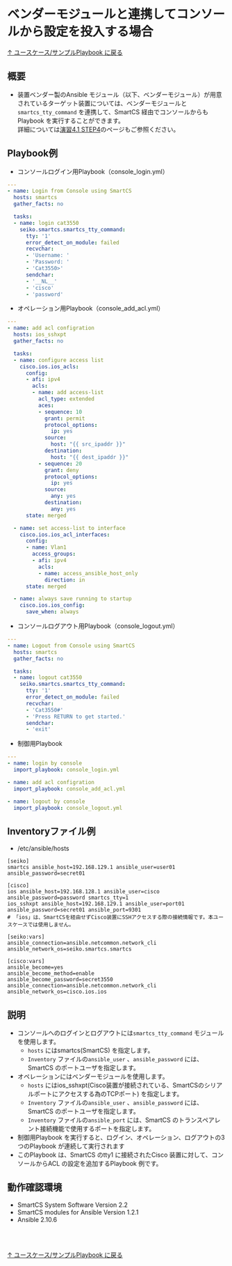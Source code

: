 # ベンダーモジュールと連携してコンソールから設定を投入する場合

[↑ ユースケース/サンプルPlaybook に戻る](../playbook-example.md)

## 概要

* 装置ベンダー製のAnsible モジュール（以下、ベンダーモジュール）が用意されているターゲット装置については、ベンダーモジュールと`smartcs_tty_command` を連携して、SmartCS 経由でコンソールからもPlaybook を実行することができます。<br>
詳細については[演習4.1 STEP4](https://github.com/ssol-smartcs/ansible-handson/blob/master/SmartCSxIOS/4.1-automation_of_operation_error_recovery.md#step-4-%E3%82%B3%E3%83%B3%E3%82%BD%E3%83%BC%E3%83%ABSmartCS%E7%B5%8C%E7%94%B1%E3%81%A7%E8%A8%AD%E5%AE%9A%E3%82%92%E5%BE%A9%E6%97%A7%E3%81%95%E3%81%9B%E3%82%8B)のページもご参照ください。


## Playbook例

* コンソールログイン用Playbook（console_login.yml）
```yaml
---
- name: Login from Console using SmartCS
  hosts: smartcs
  gather_facts: no

  tasks:
  - name: login cat3550
    seiko.smartcs.smartcs_tty_command:
      tty: '1'
      error_detect_on_module: failed
      recvchar:
      - 'Username: '
      - 'Password: '
      - 'Cat3550>'
      sendchar:
      - '__NL__'
      - 'cisco'
      - 'password'
```

* オペレーション用Playbook（console_add_acl.yml）
```yaml
---
- name: add acl configration
  hosts: ios_sshxpt
  gather_facts: no

  tasks:
  - name: configure access list
    cisco.ios.ios_acls:
      config:
      - afi: ipv4
        acls:
        - name: add access-list
          acl_type: extended
          aces:
          - sequence: 10
            grant: permit
            protocol_options:
              ip: yes
            source:
              host: "{{ src_ipaddr }}"
            destination:
              host: "{{ dest_ipaddr }}"
          - sequence: 20
            grant: deny
            protocol_options:
              ip: yes
            source:
              any: yes
            destination:
              any: yes
      state: merged

  - name: set access-list to interface
    cisco.ios.ios_acl_interfaces:
      config:
      - name: Vlan1
        access_groups:
        - afi: ipv4
          acls:
          - name: access_ansible_host_only
            direction: in
      state: merged

  - name: always save running to startup
    cisco.ios.ios_config:
      save_when: always
```

* コンソールログアウト用Playbook（console_logout.yml）
```yaml
---
- name: Logout from Console using SmartCS
  hosts: smartcs
  gather_facts: no

  tasks:
  - name: logout cat3550
    seiko.smartcs.smartcs_tty_command:
      tty: '1'
      error_detect_on_module: failed
      recvchar:
      - 'Cat3550#'
      - 'Press RETURN to get started.'
      sendchar:
      - 'exit'
```

* 制御用Playbook
```yaml
---
- name: login by console
  import_playbook: console_login.yml

- name: add acl configration
  import_playbook: console_add_acl.yml

- name: logout by console
  import_playbook: console_logout.yml
```

## Inventoryファイル例

* /etc/ansible/hosts
```
[seiko]
smartcs ansible_host=192.168.129.1 ansible_user=user01 ansible_password=secret01

[cisco]
ios ansible_host=192.168.128.1 ansible_user=cisco ansible_password=password smartcs_tty=1
ios_sshxpt ansible_host=192.168.129.1 ansible_user=port01 ansible_password=secret01 ansible_port=9301
# 「ios」は、SmartCSを経由せずCisco装置にSSHアクセスする際の接続情報です。本ユースケースでは使用しません。

[seiko:vars]
ansible_connection=ansible.netcommon.network_cli
ansible_network_os=seiko.smartcs.smartcs

[cisco:vars]
ansible_become=yes
ansible_become_method=enable
ansible_become_password=secret3550
ansible_connection=ansible.netcommon.network_cli
ansible_network_os=cisco.ios.ios
```


## 説明

* コンソールへのログインとログアウトには`smartcs_tty_command` モジュールを使用します。
    * `hosts` にはsmartcs(SmartCS) を指定します。
    * `Inventory` ファイルの`ansible_user` 、`ansible_password` には、SmartCS のポートユーザを指定します。
* オペレーションにはベンダーモジュールを使用します。
    * `hosts` にはios_sshxpt(Cisco装置が接続されている、SmartCSのシリアルポートにアクセスする為のTCPポート) を指定します。
    * `Inventory` ファイルの`ansible_user` 、`ansible_password` には、SmartCS のポートユーザを指定します。
    * `Inventory` ファイルの`ansible_port` には、SmartCS のトランスペアレント接続機能で使用するポートを指定します。
* 制御用Playbook を実行すると、ログイン、オペレーション、ログアウトの3つのPlaybook が連続して実行されます
* このPlaybook は、SmartCS のtty1 に接続されたCisco 装置に対して、コンソールからACL の設定を追加するPlaybook 例です。


## 動作確認環境
* SmartCS System Software Version 2.2
* SmartCS modules for Ansible Version 1.2.1
* Ansible 2.10.6

<br><br>

[↑ ユースケース/サンプルPlaybook に戻る](../playbook-example.md)
